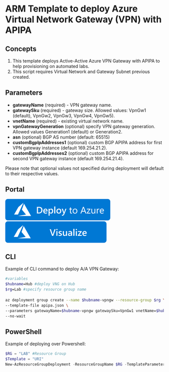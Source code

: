 # ARM Template to deploy Azure Virtual Network Gateway (VPN) with APIPA

## Concepts

1. This template deploys Active-Active Azure VPN Gateway with APIPA to help provisioning on automated labs.
2. This script requires Virtual Network and Gateway Subnet previous created.

## Parameters

- **gatewayName** (required) - VPN gateway name.
- **gatewaySku** (required) - gateway size. Allowed values: VpnGw1 (default), VpnGw2, VpnGw3, VpnGw4, VpnGw5).
- **vnetName** (required) -  existing virtual network name.
- **vpnGatewayGeneration** (optional) specify VPN gateway generation. Allowed values Generation1 (default) or Generation2.
- **asn** (optional) BGP AS number (default: 65515)
- **customBgpIpAddresses1** (optional) custom BGP APIPA address for first VPN gateway instance (default 169.254.21.2).
- **customBgpIpAddresses2** (optional) custom BGP APIPA address for second VPN gateway instance (default 169.254.21.4).

Please note that optional values not specified during deployment will default to their respective values.

## Portal

[![Deploy To Azure](https://raw.githubusercontent.com/Azure/azure-quickstart-templates/master/1-CONTRIBUTION-GUIDE/images/deploytoazure.svg?sanitize=true)](https://portal.azure.com/#create/Microsoft.Template/uri/https%3A%2F%2Fraw.githubusercontent.com%2Fdmauser%2Fopnazure%2Fmaster%2Fazuredeploy.json)
[![Visualize](https://raw.githubusercontent.com/Azure/azure-quickstart-templates/master/1-CONTRIBUTION-GUIDE/images/visualizebutton.svg?sanitize=true)](http://armviz.io/#/?load=https%3A%2F%2Fraw.githubusercontent.com%2Fdmauser%2Fopnazure%2Fmaster%2Fazuredeploy.json)


## CLI

Example of CLI command to deploy A/A VPN Gateway:
```bash
#variables
$hubname=Hub #deploy VNG on Hub
$rg=Lab #specify resource group name

az deployment group create --name $hubname-vpngw --resource-group $rg \
--template-file apipa.json \
--parameters gatewayName=$hubname-vpngw gatewaySku=VpnGw1 vnetName=$hubname-vnet \
--no-wait
```

## PowerShell

Example of deploying over Powershell:

```Powershell
$RG = "LAB" #Resource Group
$Template = "URI"
New-AzResourceGroupDeployment -ResourceGroupName $RG -TemplateParameterUri $Template
```
